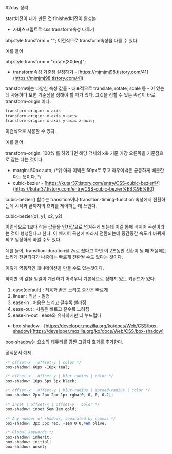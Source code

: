 #2day 정리 

start버전이 내가 만든 것 
finished버전이 완성본 

- 자바스크립트로 css transform속성  다루기

obj.style.transform = ""; 이런식으로 transform속성을 다룰 수 있다. 

예를 들어 

obj.style.transform = "rotate(30deg)"; 

- transform속성 기준점 설정하기 - [https://mjmjmj98.tistory.com/41](https://mjmjmj98.tistory.com/41)

transform에는 다양한 속성 값들 - 대표적으로 translate, rotate, scale 등 - 이 있는데 사용하다 보면 기준점을 정해야 할 때가 있다. 그것을 정할 수 있는 속성이 바로 transform-origin 이다. 

```css
transform-origin: x-axis
transform-origin: x-axis y-axis 
transform-origin: x-axis y-axis z-axis;
```

이런식으로 사용할 수 있다. 

예를 들어 

transform-origin: 100% 를 하였다면 해당 객체의 x축 기준 가장 오른쪽을 기준점으로 잡는 다는 것이다. 

- margin: 50px auto; /*위 아래 여백은 50px로 주고 좌우여백은 균등하게 배분한다는 뜻이다. */
- cubic-bezier - [https://kutar37.tistory.com/entry/CSS-cubic-bezier란](https://kutar37.tistory.com/entry/CSS-cubic-bezier%EB%9E%80)

cubic-bezier() 함수는 transition이나 transition-timing-function 속성에서 전환하는데 시작과 끝까지의 효과를 제어하는 데 쓰인다. 

cubic-bezier(<float>x1, <float>y1, <float>x2, <float>y2) 

이런식으로 1보다 작은 값들을 인자값으로 넘겨주게 되는데 이걸 통해 베지어 곡선이라는 것이 형성된다고 한다. 이 베지어 곡선에 따라서 전환되는데 중간중간 속도가 바뀌게 되고 일정하게 바뀔 수도 있다. 

예를 들어, transition-duration을 2s로 줬다고 하면 이 2초동안 전환이 될 때 처음에는 느리게 전환되다가 나중에는 빠르게 전환될 수도 있다는 것이다. 

이렇게 역동적인 애니메이션을 만들 수도 있는것이다. 

하지만 이 값을 일일이 계산하기 어려우니 기본적으로 정해져 있는 키워드가 있다. 

1. ease(default) : 처음과 끝은 느리고 중간은 빠르게 
2. linear : 직선 - 일정
3. ease-in : 처음은 느리고 갈수록 빨라짐 
4. ease-out : 처음은 빠르고 갈수록 느려짐 
5. ease-in-out : ease와 유사하지만 더 부드럽다
- box-shadow - [https://developer.mozilla.org/ko/docs/Web/CSS/box-shadow](https://developer.mozilla.org/ko/docs/Web/CSS/box-shadow)

box-shadow는 요소의 테두리를 감싼 그림자 효과를 추가한다. 

공식문서 예제 

```css
/* offset-x | offset-y | color */
box-shadow: 60px -16px teal;

/* offset-x | offset-y | blur-radius | color */
box-shadow: 10px 5px 5px black;

/* offset-x | offset-y | blur-radius | spread-radius | color */
box-shadow: 2px 2px 2px 1px rgba(0, 0, 0, 0.2);

/* inset | offset-x | offset-y | color */
box-shadow: inset 5em 1em gold;

/* Any number of shadows, separated by commas */
box-shadow: 3px 3px red, -1em 0 0.4em olive;

/* Global keywords */
box-shadow: inherit;
box-shadow: initial;
box-shadow: unset;
```
